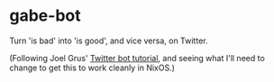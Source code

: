 # gabe-bot

Turn 'is bad' into 'is good', and vice versa, on Twitter.

(Following Joel Grus' [Twitter bot
tutorial](http://joelgrus.com/2015/12/29/polyglot-twitter-bot-part-1-nodejs/),
and seeing what I'll need to change to get this to work cleanly in
NixOS.)